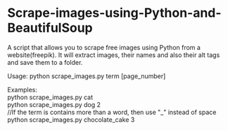 # Scrape-images-using-Python-and-BeautifulSoup
A script that allows you to scrape free images using Python from a website(freepik). It will extract images, their names and also their alt tags and save them to a folder. 

Usage: python scrape_images.py term [page_number]<br/>

Examples:<br/>
python scrape_images.py cat<br/>
python scrape_images.py dog 2<br/>
//If the term is contains more than a word, then use "_" instead of space<br/>
python scrape_images.py chocolate_cake 3<br/>
